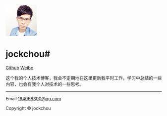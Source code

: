 <p><img class="logo" src="./img/logo.jpg" alt="jockchou"></p>

# jockchou#

[Github](https://github.com/jockchou "Github") 
[Weibo](http://weibo.com/u/2558456121 "weibo") 

这个我的个人技术博客，我会不定期地在这里更新我平时工作，学习中总结的一些内容，也会有我个人对技术的一些思考。


----------

Email:164068300@qq.com

Copyright © jockchou 

[1]: ./blog/20150601.md
[2]: ./blog/20150602.md
[3]: ./blog/20150603.md
[4]: ./blog/20150604.md
[5]: ./blog/20150605.md
[6]: ./blog/20150606.md